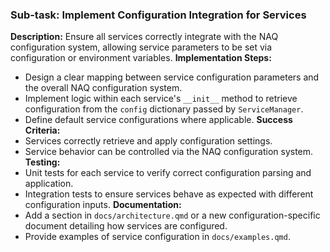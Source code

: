 ### Sub-task: Implement Configuration Integration for Services
**Description:** Ensure all services correctly integrate with the NAQ configuration system, allowing service parameters to be set via configuration or environment variables.
**Implementation Steps:**
- Design a clear mapping between service configuration parameters and the overall NAQ configuration system.
- Implement logic within each service's `__init__` method to retrieve configuration from the `config` dictionary passed by `ServiceManager`.
- Define default service configurations where applicable.
**Success Criteria:**
- Services correctly retrieve and apply configuration settings.
- Service behavior can be controlled via the NAQ configuration system.
**Testing:**
- Unit tests for each service to verify correct configuration parsing and application.
- Integration tests to ensure services behave as expected with different configuration inputs.
**Documentation:**
- Add a section in `docs/architecture.qmd` or a new configuration-specific document detailing how services are configured.
- Provide examples of service configuration in `docs/examples.qmd`.